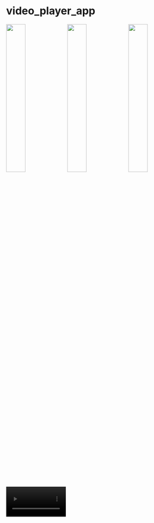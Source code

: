 # video_player_app

<img src="https://github.com/Jaydeepsharma93/video_player_app/assets/143181361/832c7ab0-c46f-4093-a922-76dcf274d7fc" width = 32%>
<img src="https://github.com/Jaydeepsharma93/video_player_app/assets/143181361/09d4f1c5-47e8-4e54-a3dd-dc8c6c4ff2a1" width = 32%>
<img src="https://github.com/Jaydeepsharma93/video_player_app/assets/143181361/f4e2d132-b248-47eb-920d-25692b985f54" width = 32%>
<video src="https://github.com/Jaydeepsharma93/video_player_app/assets/143181361/6ac59070-b8e9-4452-93c8-c613842dabd5" width = 32%>




